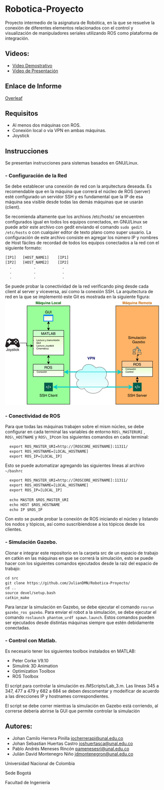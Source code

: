 # Robotica-Proyecto
Proyecto intermedio de la asignatura de Robótica, en la que se resuelve la conexión de diferentes elementos relacionados con el control y visualización de manipuladores seriales utilizando ROS como plataforma de integración.

## Videos:
- [Video Demostrativo](youtube.com)
- [Video de Presentación](youtube.com)
## Enlace de Informe
[Overleaf](https://es.overleaf.com/project/5ef7c376717bba0001d75b5c)
## Requisitos
- Al menos dos máquinas con ROS.
- Conexión local o vía VPN en ambas máquinas.
- Joystick
## Instrucciones
Se presentan instrucciones para sistemas basados en GNU/Linux.
### - Configuración de la Red
Se debe establecer una conexión de red con la arquitectura deseada. Es recomendable que en la máquina que correrá el núcleo de ROS (server) esté configurado un servidor SSH y es fundamental que la IP de esa máquina sea visible desde todas las demás máquinas que se usarán (client).

Se recomienda altamente que los archivos /etc/hosts/ se encuentren configurados igual en todos los equipos conectados, en GNU/Linux se puede arbir este archivo con gedit enviando el comando `sudo gedit /etc/hosts` o con cualquier editor de texto plano como super usuario. La configuración de este archivo consiste en agregar los número IP y nombres de Host fáciles de recordad de todos los equipos conectados a la red con el siguiente formato:
```
[IP1]   [HOST_NAME1]    [IP1]
[IP2]   [HOST_NAME2]    [IP2]
  .          .            .
  .          .            .
  .          .            .
  ``` 
          


Se puede probar la conectividad de la red verificando ping desde cada client al server y viceversa, así como la conexión SSH.
La arquitectura de red en la que se implementó este Git es mostrada en la siguiente figura:
![Figura](images/Arquitectura-1.png)

### - Conectividad de ROS
Para que todas las máquinas trabajen sobre el mism núcleo, se debe configurar en cada terminal las variables de entorno `ROS\_MASTERURI` , `ROS\_HOSTNAME` y `ROS\_IP`con los siguientes comandos en cada terminal:
```
  export ROS_MASTER_URI=http://[ROSCORE_HOSTNAME]:11311/
  export ROS_HOSTNAME=[LOCAL_HOSTNAME]
  export ROS_IP=[LOCAL_IP]
```
Esto se puede automatizar agregando las siguientes líneas al archivo `~/bashrc`
```
  export ROS_MASTER_URI=http://[ROSCORE_HOSTNAME]:11311/
  export ROS_HOSTNAME=[LOCAL_HOSTNAME]
  export ROS_IP=[LOCAL_IP]
  
  echo MASTER $ROS_MASTER_URI
  echo HOST $ROS_HOSTNAME
  echo IP $ROS_IP
 ```
Con esto se puede probar la conexión de ROS iniciando el núcleo y listando los nodos y tópicos, así como suscribiendose a los tópicos desde los clientes.
### - Simulación Gazebo.
Clonar e integrar este repositorio en la carpeta src de un espacio de trabajo en catkin en las máquinas en que se correrá la simulación, esto se puede hacer con los siguientes comandos ejecutados desde la raíz del espacio de trabajo:
```
cd src
git clone https://github.com/JulianDMN/Robotica-Proyecto/
cd ..
source devel/setup.bash
catkin_make
```
Para lanzar la simulación en Gazebo, se debe ejecutar el comando `rosrun gazebo_ros gazebo`.
Para enviar el robot a la simulación, se debe ejecutar el comando `roslaunch phantom_urdf spawn.launch`.
Estos comandos pueden ser ejecutados desde distintas máquinas siempre que estén debidamente conectadas.
### - Control con Matlab.
Es necesario tener los siguientes toolbox instalados en MATLAB:
- Peter Corke V9.10
- Simulink 3D Animation
- Optimization Toolbox
- ROS Toolbox

El script para controlar la simulación es /MScripts/Lab_3.m. Las líneas 345 a 347, 477 a 479 y 682 a 684 se deben descomentar y modeificar de acuerdo a las direcciones IP y hostnames correspondientes.

El script se debe correr mientras la simulación en Gazebo está corriendo, al correrse debería abrirse la GUI que permite controlar la simulación
## Autores:
- Johan Camilo Herrera Pinilla    <jocherrerapi@unal.edu.co>
- Johan Sebastian Huertas Castro  <joshuertasca@unal.edu.co>
- Pablo Andrés Meneses Rincón     <pamenesesri@unal.edu.co>
- Julián David Montenegro Niño    <jdmontenegron@unal.edu.co>

Universidad Nacional de Colombia

Sede Bogotá

Facultad de Ingeniería

